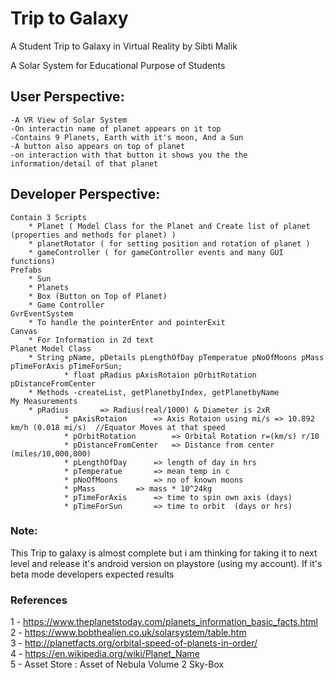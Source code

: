# Trip to Galaxy
A Student Trip to Galaxy in Virtual Reality by Sibti Malik

A Solar System for Educational Purpose of Students

## User Perspective:
	-A VR View of Solar System
	-On interactin name of planet appears on it top
	-Contains 9 Planets, Earth with it's moon, And a Sun
	-A button also appears on top of planet
	-on interaction with that button it shows you the the information/detail of that planet

## Developer Perspective:
	Contain 3 Scripts
		* Planet ( Model Class for the Planet and Create list of planet (properties and methods for planet) )
		* planetRotator ( for setting position and rotation of planet )
		* gameController ( for gameController events and many GUI functions)
	Prefabs
		* Sun
		* Planets
		* Box (Button on Top of Planet)
		* Game Controller
	GvrEventSystem
		* To handle the pointerEnter and pointerExit
	Canvas
		* For Information in 2d text 
	Planet Model Class
		* String pName, pDetails pLengthOfDay pTemperatue pNoOfMoons pMass pTimeForAxis pTimeForSun;
                * float pRadius pAxisRotaion pOrbitRotation pDistanceFromCenter 
		* Methods -createList, getPlanetbyIndex, getPlanetbyName
	My Measurements
		* pRadius 		=> Radius(real/1000) & Diameter is 2xR 
                * pAxisRotaion 		=> Axis Rotaion using mi/s => 10.892 km/h (0.018 mi/s)  //Equator Moves at that speed
                * pOrbitRotation 		=> Orbital Rotation r=(km/s) r/10 
                * pDistanceFromCenter	=> Distance from center (miles/10,000,000)
                * pLengthOfDay		=> length of day in hrs
                * pTemperatue 		=> mean temp in c
                * pNoOfMoons		=> no of known moons
                * pMass			=> mass * 10^24kg
                * pTimeForAxis		=> time to spin own axis (days)
                * pTimeForSun		=> time to orbit  (days or hrs)

### Note:
  This Trip to galaxy is almost complete but i am thinking for taking it to next level and release it's android version
  on playstore (using my account). If it's beta mode developers expected results

### References
 1 - https://www.theplanetstoday.com/planets_information_basic_facts.html <br>
 2 - https://www.bobthealien.co.uk/solarsystem/table.htm <br>
 3 - http://planetfacts.org/orbital-speed-of-planets-in-order/ <br>
 4 - https://en.wikipedia.org/wiki/Planet_Name <br>
 5 - Asset Store : Asset of Nebula Volume 2 Sky-Box <br>
 
 
